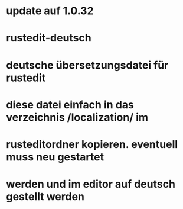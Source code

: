 # update auf 1.0.32
# rustedit-deutsch
# deutsche übersetzungsdatei für rustedit
# diese datei einfach in das verzeichnis /localization/ im 
# rusteditordner kopieren. eventuell muss neu gestartet
# werden und im editor auf deutsch gestellt werden


